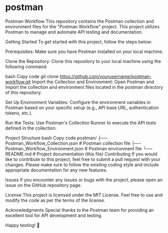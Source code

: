 # postman
Postman Workflow
This repository contains the Postman collection and environment files for the "Postman Workflow" project. This project utilizes Postman to manage and automate API testing and documentation.

Getting Started
To get started with this project, follow the steps below:

Prerequisites: Make sure you have Postman installed on your local machine.

Clone the Repository: Clone this repository to your local machine using the following command:

bash
Copy code
git clone https://github.com/yourusername/postman-workflow.git
Import the Collection and Environment: Open Postman and import the collection and environment files located in the postman directory of this repository.

Set Up Environment Variables: Configure the environment variables in Postman based on your specific setup (e.g., API base URL, authentication tokens, etc.).

Run the Tests: Use Postman's Collection Runner to execute the API tests defined in the collection.

Project Structure
bash
Copy code
postman/
  ├── Postman_Workflow_Collection.json   # Postman collection file
  ├── Postman_Workflow_Environment.json  # Postman environment file
  └── README.md                         # Project documentation (this file)
Contributing
If you would like to contribute to this project, feel free to submit a pull request with your changes. Please make sure to follow the existing coding style and include appropriate documentation for any new features.

Issues
If you encounter any issues or bugs with the project, please open an issue on the GitHub repository page.

License
This project is licensed under the MIT License. Feel free to use and modify the code as per the terms of the license.

Acknowledgments
Special thanks to the Postman team for providing an excellent tool for API development and testing.

Happy testing! :rocket: